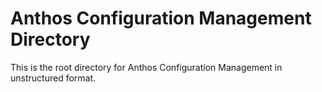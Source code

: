 # Anthos Configuration Management Directory

This is the root directory for Anthos Configuration Management in unstructured
format.
